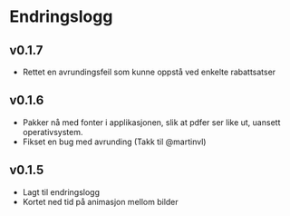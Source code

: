 # Endringslogg

## v0.1.7
- Rettet en avrundingsfeil som kunne oppstå ved enkelte rabattsatser

## v0.1.6
- Pakker nå med fonter i applikasjonen, slik at pdfer ser like ut, uansett operativsystem.
- Fikset en bug med avrunding (Takk til @martinvl)


## v0.1.5
- Lagt til endringslogg
- Kortet ned tid på animasjon mellom bilder
